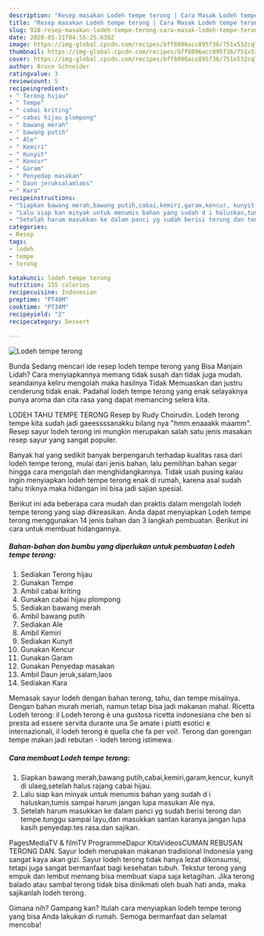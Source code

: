 ```yaml
---
description: "Resep masakan Lodeh tempe terong | Cara Masak Lodeh tempe terong Yang Paling Enak"
title: "Resep masakan Lodeh tempe terong | Cara Masak Lodeh tempe terong Yang Paling Enak"
slug: 928-resep-masakan-lodeh-tempe-terong-cara-masak-lodeh-tempe-terong-yang-paling-enak
date: 2020-05-31T04:55:25.638Z
image: https://img-global.cpcdn.com/recipes/bff8096acc895f36/751x532cq70/lodeh-tempe-terong-foto-resep-utama.jpg
thumbnail: https://img-global.cpcdn.com/recipes/bff8096acc895f36/751x532cq70/lodeh-tempe-terong-foto-resep-utama.jpg
cover: https://img-global.cpcdn.com/recipes/bff8096acc895f36/751x532cq70/lodeh-tempe-terong-foto-resep-utama.jpg
author: Bruce Schneider
ratingvalue: 3
reviewcount: 5
recipeingredient:
- " Terong hijau"
- " Tempe"
- " cabai kriting"
- " cabai hijau plompong"
- " bawang merah"
- " bawang putih"
- " Ale"
- " Kemiri"
- " Kunyit"
- " Kencur"
- " Garam"
- " Penyedap masakan"
- " Daun jeruksalamlaos"
- " Kara"
recipeinstructions:
- "Siapkan bawang merah,bawang putih,cabai,kemiri,garam,kencur, kunyit di ulaeg,setelah halus rajang cabai hijau."
- "Lalu siap kan minyak untuk menumis bahan yang sudah d i haluskan,tumis sampai harum jangan lupa masukan Ale nya."
- "Setelah harum masukkan ke dalam panci yg sudah berisi terong dan tempe.tunggu sampai layu,dan masukkan santan karanya.jangan lupa kasih penyedap.tes rasa.dan sajikan."
categories:
- Resep
tags:
- lodeh
- tempe
- terong

katakunci: lodeh tempe terong 
nutrition: 155 calories
recipecuisine: Indonesian
preptime: "PT40M"
cooktime: "PT34M"
recipeyield: "2"
recipecategory: Dessert

---
```



![Lodeh tempe terong](https://img-global.cpcdn.com/recipes/bff8096acc895f36/751x532cq70/lodeh-tempe-terong-foto-resep-utama.jpg)

Bunda Sedang mencari ide resep lodeh tempe terong yang Bisa Manjain Lidah? Cara menyiapkannya memang tidak susah dan tidak juga mudah. seandainya keliru mengolah maka hasilnya Tidak Memuaskan dan justru cenderung tidak enak. Padahal lodeh tempe terong yang enak selayaknya punya aroma dan cita rasa yang dapat memancing selera kita.

LODEH TAHU TEMPE TERONG Resep by Rudy Choirudin. Lodeh terong tempe kita sudah jadi gaeessssanakku bilang nya &#34;hmm.enaaakk maamm&#34;. Resep sayur lodeh terong ini mungkin merupakan salah satu jenis masakan resep sayur yang sangat populer.

Banyak hal yang sedikit banyak berpengaruh terhadap kualitas rasa dari lodeh tempe terong, mulai dari jenis bahan, lalu pemilihan bahan segar hingga cara mengolah dan menghidangkannya. Tidak usah pusing kalau ingin menyiapkan lodeh tempe terong enak di rumah, karena asal sudah tahu triknya maka hidangan ini bisa jadi sajian spesial.


Berikut ini ada beberapa cara mudah dan praktis dalam mengolah lodeh tempe terong yang siap dikreasikan. Anda dapat menyiapkan Lodeh tempe terong menggunakan 14 jenis bahan dan 3 langkah pembuatan. Berikut ini cara untuk membuat hidangannya.

<!--inarticleads1-->

##### Bahan-bahan dan bumbu yang diperlukan untuk pembuatan Lodeh tempe terong:

1. Sediakan  Terong hijau
1. Gunakan  Tempe
1. Ambil  cabai kriting
1. Gunakan  cabai hijau plompong
1. Sediakan  bawang merah
1. Ambil  bawang putih
1. Sediakan  Ale
1. Ambil  Kemiri
1. Sediakan  Kunyit
1. Gunakan  Kencur
1. Gunakan  Garam
1. Gunakan  Penyedap masakan
1. Ambil  Daun jeruk,salam,laos
1. Sediakan  Kara


Memasak sayur lodeh dengan bahan terong, tahu, dan tempe misalnya. Dengan bahan murah meriah, namun tetap bisa jadi makanan mahal. Ricetta Lodeh terong: il Lodeh terong è una gustosa ricetta indonesiana che ben si presta ad essere servita durante una Se amate i piatti esotici e internazionali, il lodeh terong è quella che fa per voi!. Terong dan gorengan tempe makan jadi rebutan - lodeh terong istimewa. 

<!--inarticleads2-->

##### Cara membuat Lodeh tempe terong:

1. Siapkan bawang merah,bawang putih,cabai,kemiri,garam,kencur, kunyit di ulaeg,setelah halus rajang cabai hijau.
1. Lalu siap kan minyak untuk menumis bahan yang sudah d i haluskan,tumis sampai harum jangan lupa masukan Ale nya.
1. Setelah harum masukkan ke dalam panci yg sudah berisi terong dan tempe.tunggu sampai layu,dan masukkan santan karanya.jangan lupa kasih penyedap.tes rasa.dan sajikan.


PagesMediaTV &amp; filmTV ProgrammeDapur KitaVideosCUMAN REBUSAN TERONG DAN. Sayur lodeh merupakan makanan tradisional Indonesia yang sangat kaya akan gizi. Sayur lodeh terong tidak hanya lezat dikonsumsi, tetapi juga sangat bermanfaat bagi kesehatan tubuh. Tekstur terong yang empuk dan lembut memang bisa membuat siapa saja ketagihan. Jika terong balado atau sambal terong tidak bisa dinikmati oleh buah hati anda, maka sajikanlah lodeh terong. 

Gimana nih? Gampang kan? Itulah cara menyiapkan lodeh tempe terong yang bisa Anda lakukan di rumah. Semoga bermanfaat dan selamat mencoba!
